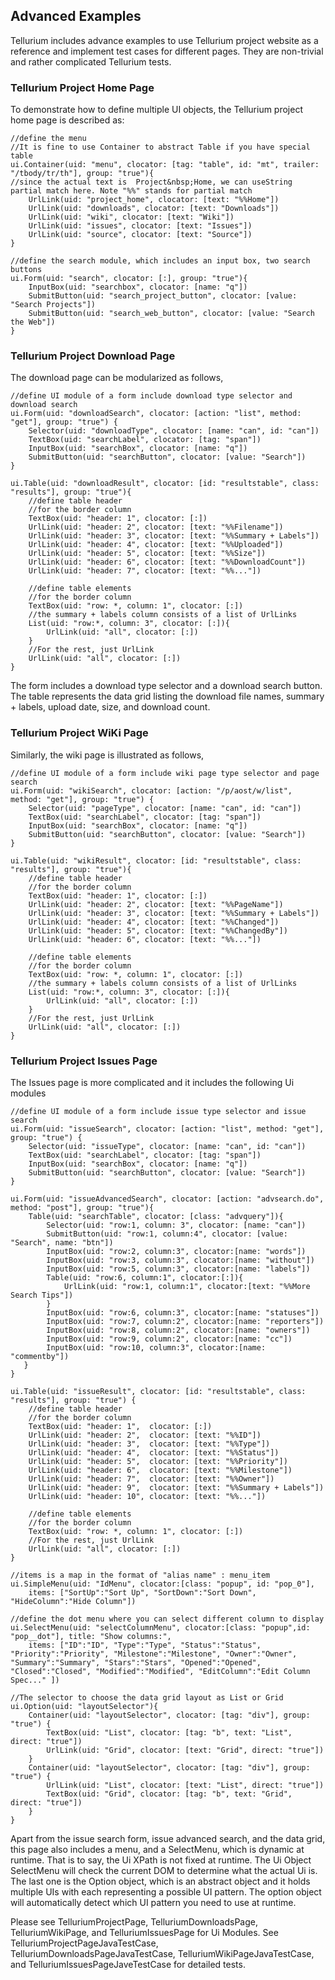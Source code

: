 ## Advanced Examples ##

Tellurium includes advance examples to use Tellurium project website as a reference and implement test cases for different pages. They are non-trivial and rather complicated Tellurium tests.

### Tellurium Project Home Page ###

To demonstrate how to define multiple UI objects, the Tellurium project home page is described as:

```
//define the menu
//It is fine to use Container to abstract Table if you have special table
ui.Container(uid: "menu", clocator: [tag: "table", id: "mt", trailer: "/tbody/tr/th"], group: "true"){
//since the actual text is  Project&nbsp;Home, we can useString partial match here. Note "%%" stands for partial match
    UrlLink(uid: "project_home", clocator: [text: "%%Home"])
    UrlLink(uid: "downloads", clocator: [text: "Downloads"])
    UrlLink(uid: "wiki", clocator: [text: "Wiki"])
    UrlLink(uid: "issues", clocator: [text: "Issues"])
    UrlLink(uid: "source", clocator: [text: "Source"])
}

//define the search module, which includes an input box, two search buttons
ui.Form(uid: "search", clocator: [:], group: "true"){
    InputBox(uid: "searchbox", clocator: [name: "q"])
    SubmitButton(uid: "search_project_button", clocator: [value: "Search Projects"])
    SubmitButton(uid: "search_web_button", clocator: [value: "Search the Web"])
}
```

### Tellurium Project Download Page ###

The download page can be modularized as follows,

```
//define UI module of a form include download type selector and download search
ui.Form(uid: "downloadSearch", clocator: [action: "list", method: "get"], group: "true") {
    Selector(uid: "downloadType", clocator: [name: "can", id: "can"])
    TextBox(uid: "searchLabel", clocator: [tag: "span"])
    InputBox(uid: "searchBox", clocator: [name: "q"])
    SubmitButton(uid: "searchButton", clocator: [value: "Search"])
}

ui.Table(uid: "downloadResult", clocator: [id: "resultstable", class: "results"], group: "true"){
    //define table header
    //for the border column
    TextBox(uid: "header: 1", clocator: [:])
    UrlLink(uid: "header: 2", clocator: [text: "%%Filename"])
    UrlLink(uid: "header: 3", clocator: [text: "%%Summary + Labels"])
    UrlLink(uid: "header: 4", clocator: [text: "%%Uploaded"])
    UrlLink(uid: "header: 5", clocator: [text: "%%Size"])
    UrlLink(uid: "header: 6", clocator: [text: "%%DownloadCount"])
    UrlLink(uid: "header: 7", clocator: [text: "%%..."])

    //define table elements
    //for the border column
    TextBox(uid: "row: *, column: 1", clocator: [:])
    //the summary + labels column consists of a list of UrlLinks
    List(uid: "row:*, column: 3", clocator: [:]){
        UrlLink(uid: "all", clocator: [:])
    }
    //For the rest, just UrlLink
    UrlLink(uid: "all", clocator: [:])
}
```

The form includes a download type selector and a download search button. The table represents the data grid listing the download file names, summary + labels, upload date, size, and download count.

### Tellurium Project WiKi Page ###

Similarly, the wiki page is illustrated as follows,

```
//define UI module of a form include wiki page type selector and page search
ui.Form(uid: "wikiSearch", clocator: [action: "/p/aost/w/list", method: "get"], group: "true") {
    Selector(uid: "pageType", clocator: [name: "can", id: "can"])
    TextBox(uid: "searchLabel", clocator: [tag: "span"])
    InputBox(uid: "searchBox", clocator: [name: "q"])
    SubmitButton(uid: "searchButton", clocator: [value: "Search"])
}

ui.Table(uid: "wikiResult", clocator: [id: "resultstable", class: "results"], group: "true"){
    //define table header
    //for the border column
    TextBox(uid: "header: 1", clocator: [:])
    UrlLink(uid: "header: 2", clocator: [text: "%%PageName"])
    UrlLink(uid: "header: 3", clocator: [text: "%%Summary + Labels"])
    UrlLink(uid: "header: 4", clocator: [text: "%%Changed"])
    UrlLink(uid: "header: 5", clocator: [text: "%%ChangedBy"])           
    UrlLink(uid: "header: 6", clocator: [text: "%%..."])

    //define table elements
    //for the border column
    TextBox(uid: "row: *, column: 1", clocator: [:])
    //the summary + labels column consists of a list of UrlLinks
    List(uid: "row:*, column: 3", clocator: [:]){
        UrlLink(uid: "all", clocator: [:])
    }
    //For the rest, just UrlLink
    UrlLink(uid: "all", clocator: [:])
}
```

### Tellurium Project Issues Page ###

The Issues page is more complicated and it includes the following Ui modules

```
//define UI module of a form include issue type selector and issue search
ui.Form(uid: "issueSearch", clocator: [action: "list", method: "get"], group: "true") {
    Selector(uid: "issueType", clocator: [name: "can", id: "can"])
    TextBox(uid: "searchLabel", clocator: [tag: "span"])
    InputBox(uid: "searchBox", clocator: [name: "q"])
    SubmitButton(uid: "searchButton", clocator: [value: "Search"])
}

ui.Form(uid: "issueAdvancedSearch", clocator: [action: "advsearch.do", method: "post"], group: "true"){
    Table(uid: "searchTable", clocator: [class: "advquery"]){
        Selector(uid: "row:1, column: 3", clocator: [name: "can"])
        SubmitButton(uid: "row:1, column:4", clocator: [value: "Search", name: "btn"])
        InputBox(uid: "row:2, column:3", clocator:[name: "words"])
        InputBox(uid: "row:3, column:3", clocator:[name: "without"])
        InputBox(uid: "row:5, column:3", clocator:[name: "labels"])
        Table(uid: "row:6, column:1", clocator:[:]){
            UrlLink(uid: "row:1, column:1", clocator:[text: "%%More Search Tips"])
        }
        InputBox(uid: "row:6, column:3", clocator:[name: "statuses"])
        InputBox(uid: "row:7, column:2", clocator:[name: "reporters"])
        InputBox(uid: "row:8, column:2", clocator:[name: "owners"])
        InputBox(uid: "row:9, column:2", clocator:[name: "cc"])
        InputBox(uid: "row:10, column:3", clocator:[name: "commentby"])
   }
}

ui.Table(uid: "issueResult", clocator: [id: "resultstable", class: "results"], group: "true") {
    //define table header
    //for the border column
    TextBox(uid: "header: 1",  clocator: [:])
    UrlLink(uid: "header: 2",  clocator: [text: "%%ID"])
    UrlLink(uid: "header: 3",  clocator: [text: "%%Type"])
    UrlLink(uid: "header: 4",  clocator: [text: "%%Status"])
    UrlLink(uid: "header: 5",  clocator: [text: "%%Priority"])
    UrlLink(uid: "header: 6",  clocator: [text: "%%Milestone"])
    UrlLink(uid: "header: 7",  clocator: [text: "%%Owner"])
    UrlLink(uid: "header: 9",  clocator: [text: "%%Summary + Labels"])
    UrlLink(uid: "header: 10", clocator: [text: "%%..."])

    //define table elements
    //for the border column
    TextBox(uid: "row: *, column: 1", clocator: [:])
    //For the rest, just UrlLink
    UrlLink(uid: "all", clocator: [:])
}

//items is a map in the format of "alias name" : menu_item
ui.SimpleMenu(uid: "IdMenu", clocator:[class: "popup", id: "pop_0"],
    items: ["SortUp":"Sort Up", "SortDown":"Sort Down", "HideColumn":"Hide Column"])

//define the dot menu where you can select different column to display
ui.SelectMenu(uid: "selectColumnMenu", clocator:[class: "popup",id: "pop__dot"], title: "Show columns:",
    items: ["ID":"ID", "Type":"Type", "Status":"Status", "Priority":"Priority", "Milestone":"Milestone", "Owner":"Owner", "Summary":"Summary", "Stars":"Stars", "Opened":"Opened", "Closed":"Closed", "Modified":"Modified", "EditColumn":"Edit Column Spec..." ])

//The selector to choose the data grid layout as List or Grid
ui.Option(uid: "layoutSelector"){
    Container(uid: "layoutSelector", clocator: [tag: "div"], group: "true") {
        TextBox(uid: "List", clocator: [tag: "b", text: "List", direct: "true"])
        UrlLink(uid: "Grid", clocator: [text: "Grid", direct: "true"])
    }
    Container(uid: "layoutSelector", clocator: [tag: "div"], group: "true") {
        UrlLink(uid: "List", clocator: [text: "List", direct: "true"])
        TextBox(uid: "Grid", clocator: [tag: "b", text: "Grid", direct: "true"])
    }
}
```

Apart from the issue search form, issue advanced search, and the data grid, this page also includes a menu, and a SelectMenu, which is dynamic at runtime. That is to say, the Ui XPath is not fixed at runtime. The Ui Object SelectMenu will check the current DOM to determine what the actual Ui is. The last one is the Option object, which is an abstract object and it holds multiple UIs with each representing a possible UI pattern. The option object will automatically detect which UI pattern you need to use at runtime.

Please see TelluriumProjectPage, TelluriumDownloadsPage, TelluriumWikiPage, and TelluriumIssuesPage for Ui Modules. See TelluriumProjectPageJavaTestCase, TelluriumDownloadsPageJavaTestCase, TelluriumWikiPageJavaTestCase, and TelluriumIssuesPageJaveTestCase for detailed tests.